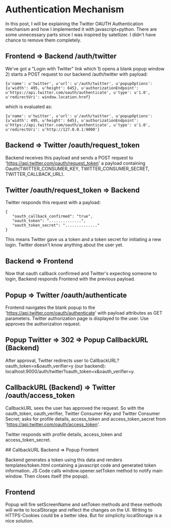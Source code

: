 # Authentication Mechanism

In this post, I will be explaining the Twitter OAUTH Authentication mechanism and how I implemented it with javascript+python.
There are some unnecessary parts since I was inspired by satellizer. I didn't have chance to remove them completely.


## Frontend => Backend /auth/twitter

We've got a "Login with Twitter" link which 1) opens a blank popup window 2) starts a POST request to our backend /auth/twitter with payload:

    {u'name': u'twitter', u'url': u'/auth/twitter', u'popupOptions': {u'width': 495, u'height': 645}, u'authorizationEndpoint': u'https://api.twitter.com/oauth/authenticate', u'type': u'1.0', u'redirectUri': window.location.href}

which is evaluated as:

    {u'name': u'twitter', u'url': u'/auth/twitter', u'popupOptions': {u'width': 495, u'height': 645}, u'authorizationEndpoint': u'https://api.twitter.com/oauth/authenticate', u'type': u'1.0', u'redirectUri': u'http://127.0.0.1:9000'}


## Backend => Twitter /oauth/request_token

Backend receives this payload and sends a POST request to 'https://api.twitter.com/oauth/request_token' a payload containing  Oauth(TWITTER_CONSUMER_KEY, TWITTER_CONSUMER_SECRET, TWITTER_CALLBACK_URL).


## Twitter /oauth/request_token => Backend

Twitter responds this request with a payload:

    {
       "oauth_callback_confirmed": "true",
       "oauth_token": "..............",
       "oauth_token_secret": ".............."
    }

This means Twitter gave us a token and a token secret for initiating a new login. Twitter doesn't know anything about the user yet.

## Backend => Frontend

Now that oauth callback confirmed and Twitter's expecting someone to login, Backend responds Frontend with the previous payload.



## Popup => Twitter /oauth/authenticate

Frontend navigates the blank popup to the 'https://api.twitter.com/oauth/authenticate' with payload attributes as GET parameters. Twitter authorization page is displayed to the user. Use approves the authorization request.

## Popup Twitter => 302 => Popup CallbackURL (Backend)

After approval, Twitter redirects user to CallbackURL?oauth_token=x&oauth_verifier=y (our backend): localhost:9000/auth/twitter?oauth_token=x&oauth_verifier=y.

## CallbackURL (Backend) => Twitter /oauth/access_token

CallbackURL sees the user has approved the request. So with the oauth_token, oauth_verifier, Twitter Consumer Key and Twitter Consumer Secret; asks for profile details, access_token and access_token_secret from 'https://api.twitter.com/oauth/access_token'.

Twitter responds with profile details, access_token and access_token_secret.

## CallbackURL Backend => Popup Frontent

Backend generates a token using this data and renders templates/token.html containing a javascript code and generated token information. JS Code calls window.opener.setToken method to notify main window. Then closes itself (the popup).

## Frontend

Popup will fire setScreenName and setToken methods and these methods will write to localStorage and reflect the changes on the UI. Writing to HTTPS-Cookies could be a better idea. But for simplicity localStorage is a nice solution.
